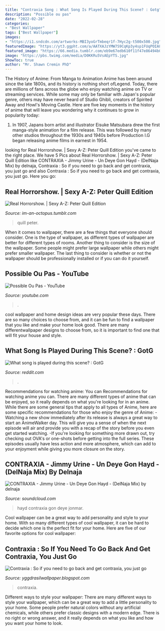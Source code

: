```yaml
---
title: "Contraxia Song : What Song Is Played During This Scene? : Gotg"
description: "Possible ou pas"
date: "2022-02-28"
categories:
- "Best Wallpaper"
tags: ["Best Wallpaper"]
images:
- "https://i1.sndcdn.com/artworks-MBI3yoGrTmbeqr1f-7Hyc2g-t500x500.jpg"
featuredImage: "https://yt3.ggpht.com/a/AATXAJzYMW7S9CqKp3y4sp1FUqPOIA8lNuC3JrQtcg=s900-c-k-c0xffffffff-no-rj-mo"
featured_image: "https://66.media.tumblr.com/eb9e67edb610f11f47e86494b095ab56/tumblr_nq7qzx6rDf1rbo0vco1_250.gif"
image: "https://pbs.twimg.com/media/D0KKRu5VsAEpYTS.jpg"
ShowToc: true
author: "Mr. Shawn Cremin PhD"
---
```



The History of Anime: From Manga to Animation
Anime has been around since the late 1800s, and its history is nothing short ofLegend. Today, there are millions of fans across the globe who enjoy watching anime on TV or streaming services. While some may only be familiar with Japan's popular genre, others may have never heard of Studio Ghibli, creators of Spirited Away and Howl's Moving Castle. Here are five key moments in the history of anime that will leave you wondering why it continues to grow in popularity today:
1) In 1907, Japans born artist and illustrator Eisuke Matsubara drew the first manga-style animation for a film release. This was followed by many other studios throughout the 1930s and 1940s before Production I.G began releasing anime films in earnest in 1954.

	

		
looking for Real Horrorshow. | Sexy A-Z: Peter Quill Edition you've came to the right place. We have 5 Pics about Real Horrorshow. | Sexy A-Z: Peter Quill Edition like CONTRAXIA - Jimmy Urine - Un Deye Gon Hayd - (DelNaja Mix) by delnaja, Contraxia : So if you need to go back and get contraxia, you just go and also Contraxia : So if you need to go back and get contraxia, you just go. Here you go:
		
    
## Real Horrorshow. | Sexy A-Z: Peter Quill Edition

<img loading=lazy src="https://66.media.tumblr.com/eb9e67edb610f11f47e86494b095ab56/tumblr_nq7qzx6rDf1rbo0vco1_250.gif" onerror="this.onerror=null;this.src='https://tse3.mm.bing.net/th?id=OIP._cv09OhlWWa-FanHhqgcWQAAAA&amp;pid=15.1';" alt="Real Horrorshow. | Sexy A-Z: Peter Quill Edition">

_Source: im-an-octopus.tumblr.com_

>quill peter. 

	

When it comes to wallpaper, there are a few things that everyone should consider. One is the type of wallpaper, as different types of wallpaper are better for different types of rooms. Another thing to consider is the size of the wallpaper. Some people might prefer large wallpaper while others might prefer smaller wallpaper. The last thing to consider is whether or not the wallpaper should be professionally installed or if you can do it yourself.

    
## Possible Ou Pas - YouTube

<img loading=lazy src="https://yt3.ggpht.com/a/AATXAJzYMW7S9CqKp3y4sp1FUqPOIA8lNuC3JrQtcg=s900-c-k-c0xffffffff-no-rj-mo" onerror="this.onerror=null;this.src='https://tse2.mm.bing.net/th?id=OIP.zafoyrfl3D3-sSDoTnpm2gHaHa&amp;pid=15.1';" alt="Possible Ou Pas - YouTube">

_Source: youtube.com_

>. 

	

cool wallpaper and home design ideas are very popular these days. There are so many choices to choose from, and it can be fun to find a wallpaper that you like and make your home look good. There are many differentwallpaper designs to choose from, so it is important to find one that will fit your house and style.

    
## What Song Is Played During This Scene? : GotG

<img loading=lazy src="https://68.media.tumblr.com/ca9582cfbd76c6d3b7433d0852037bd9/tumblr_op7pkg4pIC1r3m9mlo2_1280.png" onerror="this.onerror=null;this.src='https://tse3.mm.bing.net/th?id=OIP.6OE2gF6YfY6G_FkyiOXOHwHaDp&amp;pid=15.1';" alt="What song is played during this scene? : GotG">

_Source: reddit.com_

>. 

	

Recommendations for watching anime: You can
Recommendations for watching anime you can. There are many different types of anime that can be enjoyed, so it really depends on what you're looking for in an anime. While there are some general tips that apply to all types of Anime, here are some specific recommendations for those who enjoy the genre of Anime: 
-Watching a new show immediately after its release is always a great way to start an AnimeWalker day. This will give you a sense of when the next episode will air and provide you with a recap of the story before you even get started watching. 
-If you're looking for something more drawn out, try checking out OVA's or one-shots before getting into the full series. These episodes usually have less action and more atmosphere, which can add to your enjoyment while giving you more closure on the story.

    
## CONTRAXIA - Jimmy Urine - Un Deye Gon Hayd - (DelNaja Mix) By Delnaja

<img loading=lazy src="https://i1.sndcdn.com/artworks-MBI3yoGrTmbeqr1f-7Hyc2g-t500x500.jpg" onerror="this.onerror=null;this.src='https://tse4.mm.bing.net/th?id=OIP.438YmfqZfygadDi4vjl_GwHaHa&amp;pid=15.1';" alt="CONTRAXIA - Jimmy Urine - Un Deye Gon Hayd - (DelNaja Mix) by delnaja">

_Source: soundcloud.com_

>hayd contraxia gon deye jonmar. 

	

Cool wallpaper can be a great way to add personality and style to your home. With so many different types of cool wallpaper, it can be hard to decide which one is the perfect fit for your home. Here are five of our favorite options for cool wallpaper: 

    
## Contraxia : So If You Need To Go Back And Get Contraxia, You Just Go

<img loading=lazy src="https://pbs.twimg.com/media/D0KKRu5VsAEpYTS.jpg" onerror="this.onerror=null;this.src='https://tse2.mm.bing.net/th?id=OIP.Mp4F2SaBRxvfgiyljorxdwHaHK&amp;pid=15.1';" alt="Contraxia : So if you need to go back and get contraxia, you just go">

_Source: yggdrasilwallpaper.blogspot.com_

>contraxia. 

	

Different ways to style your wallpaper:
There are many different ways to style your wallpaper, which can be a great way to add a little personality to your home. Some people prefer natural colors without any artificial chemicals, while others prefer classic designs with a modern edge. There is no right or wrong answer, and it really depends on what you like and how you want your home to look.

